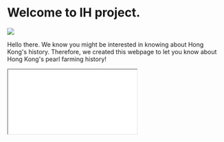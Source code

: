 # Welcome to IH project.

![](https://img.shields.io/github/repo-size/kcomain/SPKC-2019-IH-Project.svg?label=Project%20size&style=popout)

Hello there. We know you might be interested in knowing about Hong Kong's history. Therefore, we created this webpage to let you know about Hong Kong's pearl farming history!

















<iframe id="sitemap" src="sitemap.md">Sitemap</iframe>

